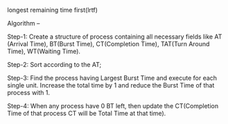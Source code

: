 longest remaining time first(lrtf)


Algorithm –

Step-1: Create a structure of process containing all necessary fields like AT (Arrival Time), BT(Burst Time), CT(Completion Time), TAT(Turn Around Time), WT(Waiting Time).

Step-2: Sort according to the AT;

Step-3: Find the process having Largest Burst Time and execute for each single unit. Increase the total time by 1 and reduce the Burst Time of that process with 1.

Step-4: When any process have 0 BT left, then update the CT(Completion Time of that process CT will be Total Time at that time).
